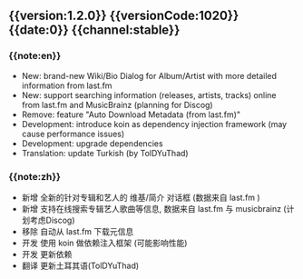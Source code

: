## {{version:1.2.0}} {{versionCode:1020}} {{date:0}} {{channel:stable}}

### {{note:en}}
- New: brand-new Wiki/Bio Dialog for Album/Artist with more detailed information from last.fm
- New: support searching information (releases, artists, tracks) online from last.fm and MusicBrainz (planning for Discog)
- Remove: feature "Auto Download Metadata (from last.fm)"
- Development: introduce koin as dependency injection framework (may cause performance issues)
- Development: upgrade dependencies
- Translation: update Turkish (by TolDYuThad)

### {{note:zh}}
- 新增 全新的针对专辑和艺人的 维基/简介 对话框 (数据来自 last.fm )
- 新增 支持在线搜索专辑艺人歌曲等信息, 数据来自 last.fm 与 musicbrainz (计划考虑Discog)
- 移除 自动从 last.fm 下载元信息
- 开发 使用 koin 做依赖注入框架 (可能影响性能)
- 开发 更新依赖
- 翻译 更新土耳其语(TolDYuThad)
